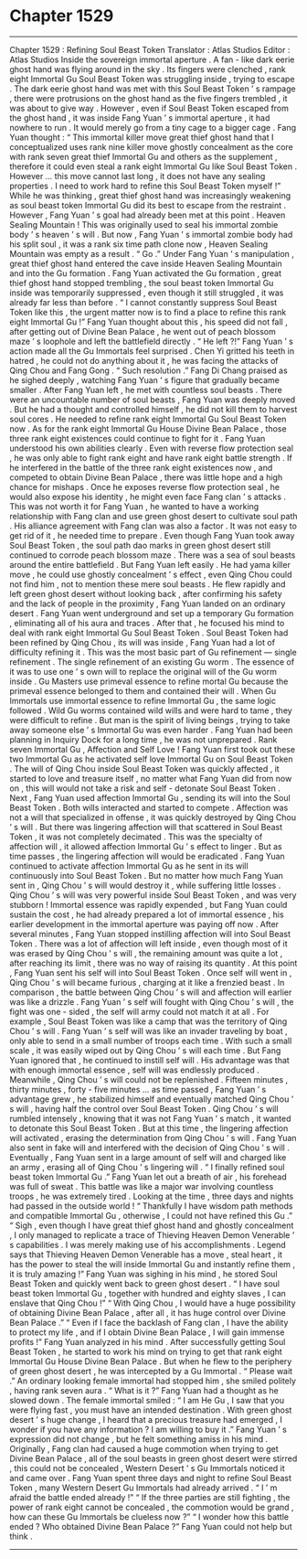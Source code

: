 
# Chapter 1529


---

Chapter 1529 : Refining Soul Beast Token
Translator :
Atlas Studios
Editor :
Atlas Studios
Inside the sovereign immortal aperture .
A fan - like dark eerie ghost hand was flying around in the sky .
Its fingers were clenched , rank eight Immortal Gu Soul Beast Token was struggling inside , trying to escape .
The dark eerie ghost hand was met with this Soul Beast Token ’ s rampage , there were protrusions on the ghost hand as the five fingers trembled , it was about to give way .
However , even if Soul Beast Token escaped from the ghost hand , it was inside Fang Yuan ’ s immortal aperture , it had nowhere to run . It would merely go from a tiny cage to a bigger cage .
Fang Yuan thought : “ This immortal killer move great thief ghost hand that I conceptualized uses rank nine killer move ghostly concealment as the core with rank seven great thief Immortal Gu and others as the supplement , therefore it could even steal a rank eight Immortal Gu like Soul Beast Token . However … this move cannot last long , it does not have any sealing properties . I need to work hard to refine this Soul Beast Token myself !”
While he was thinking , great thief ghost hand was increasingly weakening as soul beast token Immortal Gu did its best to escape from the restraint .
However , Fang Yuan ’ s goal had already been met at this point .
Heaven Sealing Mountain !
This was originally used to seal his immortal zombie body ’ s heaven ’ s will .
But now , Fang Yuan ’ s immortal zombie body had his split soul , it was a rank six time path clone now , Heaven Sealing Mountain was empty as a result .
“ Go .” Under Fang Yuan ’ s manipulation , great thief ghost hand entered the cave inside Heaven Sealing Mountain and into the Gu formation .
Fang Yuan activated the Gu formation , great thief ghost hand stopped trembling , the soul beast token Immortal Gu inside was temporarily suppressed , even though it still struggled , it was already far less than before .
“ I cannot constantly suppress Soul Beast Token like this , the urgent matter now is to find a place to refine this rank eight Immortal Gu !”
Fang Yuan thought about this , his speed did not fall , after getting out of Divine Bean Palace , he went out of peach blossom maze ’ s loophole and left the battlefield directly .
“ He left ?!” Fang Yuan ’ s action made all the Gu Immortals feel surprised .
Chen Yi gritted his teeth in hatred , he could not do anything about it , he was facing the attacks of Qing Chou and Fang Gong .
“ Such resolution .” Fang Di Chang praised as he sighed deeply , watching Fang Yuan ’ s figure that gradually became smaller .
After Fang Yuan left , he met with countless soul beasts .
There were an uncountable number of soul beasts , Fang Yuan was deeply moved . But he had a thought and controlled himself , he did not kill them to harvest soul cores .
He needed to refine rank eight Immortal Gu Soul Beast Token now . As for the rank eight Immortal Gu House Divine Bean Palace , those three rank eight existences could continue to fight for it .
Fang Yuan understood his own abilities clearly .
Even with reverse flow protection seal , he was only able to fight rank eight and have rank eight battle strength . If he interfered in the battle of the three rank eight existences now , and competed to obtain Divine Bean Palace , there was little hope and a high chance for mishaps .
Once he exposes reverse flow protection seal , he would also expose his identity , he might even face Fang clan ’ s attacks .
This was not worth it for Fang Yuan , he wanted to have a working relationship with Fang clan and use green ghost desert to cultivate soul path .
His alliance agreement with Fang clan was also a factor . It was not easy to get rid of it , he needed time to prepare .
Even though Fang Yuan took away Soul Beast Token , the soul path dao marks in green ghost desert still continued to corrode peach blossom maze .
There was a sea of soul beasts around the entire battlefield .
But Fang Yuan left easily .
He had yama killer move , he could use ghostly concealment ’ s effect , even Qing Chou could not find him , not to mention these mere soul beasts .
He flew rapidly and left green ghost desert without looking back , after confirming his safety and the lack of people in the proximity , Fang Yuan landed on an ordinary desert .
Fang Yuan went underground and set up a temporary Gu formation , eliminating all of his aura and traces .
After that , he focused his mind to deal with rank eight Immortal Gu Soul Beast Token .
Soul Beast Token had been refined by Qing Chou , its will was inside , Fang Yuan had a lot of difficulty refining it .
This was the most basic part of Gu refinement — single refinement .
The single refinement of an existing Gu worm . The essence of it was to use one ’ s own will to replace the original will of the Gu worm inside .
Gu Masters use primeval essence to refine mortal Gu because the primeval essence belonged to them and contained their will .
When Gu Immortals use immortal essence to refine Immortal Gu , the same logic followed .
Wild Gu worms contained wild wills and were hard to tame , they were difficult to refine . But man is the spirit of living beings , trying to take away someone else ’ s Immortal Gu was even harder .
Fang Yuan had been planning in Inquiry Dock for a long time , he was not unprepared .
Rank seven Immortal Gu , Affection and Self Love !
Fang Yuan first took out these two Immortal Gu as he activated self love Immortal Gu on Soul Beast Token .
The will of Qing Chou inside Soul Beast Token was quickly affected , it started to love and treasure itself , no matter what Fang Yuan did from now on , this will would not take a risk and self - detonate Soul Beast Token .
Next , Fang Yuan used affection Immortal Gu , sending its will into the Soul Beast Token .
Both wills interacted and started to compete .
Affection was not a will that specialized in offense , it was quickly destroyed by Qing Chou ’ s will .
But there was lingering affection will that scattered in Soul Beast Token , it was not completely decimated .
This was the specialty of affection will , it allowed affection Immortal Gu ’ s effect to linger . But as time passes , the lingering affection will would be eradicated .
Fang Yuan continued to activate affection Immortal Gu as he sent in its will continuously into Soul Beast Token .
But no matter how much Fang Yuan sent in , Qing Chou ’ s will would destroy it , while suffering little losses .
Qing Chou ’ s will was very powerful inside Soul Beast Token , and was very stubborn !
Immortal essence was rapidly expended , but Fang Yuan could sustain the cost , he had already prepared a lot of immortal essence , his earlier development in the immortal aperture was paying off now .
After several minutes , Fang Yuan stopped instilling affection will into Soul Beast Token .
There was a lot of affection will left inside , even though most of it was erased by Qing Chou ’ s will , the remaining amount was quite a lot , after reaching its limit , there was no way of raising its quantity .
At this point , Fang Yuan sent his self will into Soul Beast Token .
Once self will went in , Qing Chou ’ s will became furious , charging at it like a frenzied beast . In comparison , the battle between Qing Chou ’ s will and affection will earlier was like a drizzle .
Fang Yuan ’ s self will fought with Qing Chou ’ s will , the fight was one - sided , the self will army could not match it at all .
For example , Soul Beast Token was like a camp that was the territory of Qing Chou ’ s will . Fang Yuan ’ s self will was like an invader traveling by boat , only able to send in a small number of troops each time . With such a small scale , it was easily wiped out by Qing Chou ’ s will each time .
But Fang Yuan ignored that , he continued to instill self will .
His advantage was that with enough immortal essence , self will was endlessly produced . Meanwhile , Qing Chou ’ s will could not be replenished .
Fifteen minutes , thirty minutes , forty - five minutes … as time passed , Fang Yuan ’ s advantage grew , he stabilized himself and eventually matched Qing Chou ’ s will , having half the control over Soul Beast Token .
Qing Chou ’ s will rumbled intensely , knowing that it was not Fang Yuan ’ s match , it wanted to detonate this Soul Beast Token .
But at this time , the lingering affection will activated , erasing the determination from Qing Chou ’ s will . Fang Yuan also sent in fake will and interfered with the decision of Qing Chou ’ s will .
Eventually , Fang Yuan sent in a large amount of self will and charged like an army , erasing all of Qing Chou ’ s lingering will .
“ I finally refined soul beast token Immortal Gu .” Fang Yuan let out a breath of air , his forehead was full of sweat .
This battle was like a major war involving countless troops , he was extremely tired .
Looking at the time , three days and nights had passed in the outside world !
“ Thankfully I have wisdom path methods and compatible Immortal Gu , otherwise , I could not have refined this Gu .”
“ Sigh , even though I have great thief ghost hand and ghostly concealment , I only managed to replicate a trace of Thieving Heaven Demon Venerable ’ s capabilities . I was merely making use of his accomplishments . Legend says that Thieving Heaven Demon Venerable has a move , steal heart , it has the power to steal the will inside Immortal Gu and instantly refine them , it is truly amazing !”
Fang Yuan was sighing in his mind , he stored Soul Beast Token and quickly went back to green ghost desert .
“ I have soul beast token Immortal Gu , together with hundred and eighty slaves , I can enslave that Qing Chou !”
“ With Qing Chou , I would have a huge possibility of obtaining Divine Bean Palace , after all , it has huge control over Divine Bean Palace .”
“ Even if I face the backlash of Fang clan , I have the ability to protect my life , and if I obtain Divine Bean Palace , I will gain immense profits !”
Fang Yuan analyzed in his mind .
After successfully getting Soul Beast Token , he started to work his mind on trying to get that rank eight Immortal Gu House Divine Bean Palace .
But when he flew to the periphery of green ghost desert , he was intercepted by a Gu Immortal .
“ Please wait .” An ordinary looking female immortal had stopped him , she smiled politely , having rank seven aura .
“ What is it ?” Fang Yuan had a thought as he slowed down .
The female immortal smiled : “ I am He Gu , I saw that you were flying fast , you must have an intended destination . With green ghost desert ’ s huge change , I heard that a precious treasure had emerged , I wonder if you have any information ? I am willing to buy it .”
Fang Yuan ’ s expression did not change , but he felt something amiss in his mind .
Originally , Fang clan had caused a huge commotion when trying to get Divine Bean Palace , all of the soul beasts in green ghost desert were stirred , this could not be concealed , Western Desert ’ s Gu Immortals noticed it and came over .
Fang Yuan spent three days and night to refine Soul Beast Token , many Western Desert Gu Immortals had already arrived .
“ I ’ m afraid the battle ended already !”
“ If the three parties are still fighting , the power of rank eight cannot be concealed , the commotion would be grand , how can these Gu Immortals be clueless now ?”
“ I wonder how this battle ended ? Who obtained Divine Bean Palace ?”
Fang Yuan could not help but think .

---

